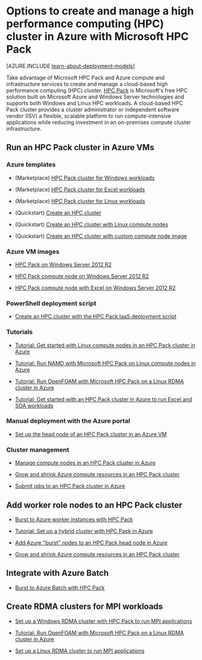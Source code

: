 <properties
 pageTitle="HPC Pack cluster options in the cloud | Microsoft Azure"
 description="Learn about options with Microsoft HPC Pack to create and manage a high performance computing (HPC) cluster in the Azure cloud."
 services="virtual-machines,cloud-services,batch"
 documentationCenter=""
 authors="dlepow"
 manager="timlt"
 editor=""
 tags="azure-resource-manager,azure-service-management,hpc-pack"/>
<tags
ms.service="virtual-machines"
 ms.devlang="na"
 ms.topic="article"
 ms.tgt_pltfrm="vm-multiple"
 ms.workload="big-compute"
 ms.date="02/04/2016"
 ms.author="danlep"/>

# Options to create and manage a high performance computing (HPC) cluster in Azure with Microsoft HPC Pack

[AZURE.INCLUDE [learn-about-deployment-models](../../includes/learn-about-deployment-models-both-include.md)]


Take advantage of Microsoft HPC Pack and Azure compute and infrastructure services to create and manage a cloud-based high performance computing (HPC) cluster. [HPC Pack](https://technet.microsoft.com/library/jj899572.aspx) is Microsoft's free HPC solution built on Microsoft Azure and Windows Server technologies and supports both Windows and Linux HPC workloads. A cloud-based HPC Pack cluster provides a cluster administrator or independent software vendor (ISV) a flexible, scalable platform to run compute-intensive applications while reducing investment in an on-premises compute cluster infrastructure.


## Run an HPC Pack cluster in Azure VMs

### Azure templates

* (Marketplace) [HPC Pack cluster for Windows workloads](https://azure.microsoft.com/marketplace/partners/microsofthpc/newclusterwindowscn/)

* (Marketplace) [HPC Pack cluster for Excel workloads](https://azure.microsoft.com/marketplace/partners/microsofthpc/newclusterexcelcn/)

* (Marketplace) [HPC Pack cluster for Linux workloads](https://azure.microsoft.com/marketplace/partners/microsofthpc/newclusterlinuxcn/)

* (Quickstart) [Create an HPC cluster](https://azure.microsoft.com/documentation/templates/create-hpc-cluster/)

* (Quickstart) [Create an HPC cluster with Linux compute nodes](https://azure.microsoft.com/documentation/templates/create-hpc-cluster-linux-cn/)

* (Quickstart) [Create an HPC cluster with custom compute node image](https://azure.microsoft.com/documentation/templates/create-hpc-cluster-custom-image/)

### Azure VM images

* [HPC Pack on Windows Server 2012 R2](https://azure.microsoft.com/marketplace/partners/microsoft/hpcpack2012r2onwindowsserver2012r2/)

* [HPC Pack compute node on Windows Server 2012 R2](https://azure.microsoft.com/marketplace/partners/microsoft/hpcpack2012r2computenodeonwindowsserver2012r2/)

* [HPC Pack compute node with Excel on Windows Server 2012 R2](https://azure.microsoft.com/marketplace/partners/microsoft/hpcpack2012r2computenodewithexcelonwindowsserver2012r2/)



### PowerShell deployment script

* [Create an HPC cluster with the HPC Pack IaaS deployment script](virtual-machines-hpcpack-cluster-powershell-script.md)

### Tutorials

* [Tutorial: Get started with Linux compute nodes in an HPC Pack cluster in Azure](virtual-machines-linux-cluster-hpcpack.md)

* [Tutorial: Run NAMD with Microsoft HPC Pack on Linux compute nodes in Azure](virtual-machines-linux-cluster-hpcpack-namd.md)

* [Tutorial: Run OpenFOAM with Microsoft HPC Pack on a Linux RDMA cluster in Azure](virtual-machines-linux-cluster-hpcpack-openfoam.md)

* [Tutorial: Get started with an HPC Pack cluster in Azure to run Excel and SOA workloads](virtual-machines-excel-cluster-hpcpack.md)



### Manual deployment with the Azure portal

* [Set up the head node of an HPC Pack cluster in an Azure VM](virtual-machines-hpcpack-cluster-headnode.md)

### Cluster management

* [Manage compute nodes in an HPC Pack cluster in Azure](virtual-machines-hpcpack-cluster-node-manage.md)


* [Grow and shrink Azure compute resources in an HPC Pack cluster](virtual-machines-hpcpack-cluster-node-autogrowshrink.md)

* [Submit jobs to an HPC Pack cluster in Azure](virtual-machines-hpcpack-cluster-submit-jobs.md)


## Add worker role nodes to an HPC Pack cluster


* [Burst to Azure worker instances with HPC Pack](https://technet.microsoft.com/library/gg481749.aspx)

* [Tutorial: Set up a hybrid cluster with HPC Pack in Azure](../cloud-services/cloud-services-setup-hybrid-hpcpack-cluster.md)

* [Add Azure "burst" nodes to an HPC Pack head node in Azure](virtual-machines-windows-classic-hpcpack-cluster-node-burst.md)

* [Grow and shrink Azure compute resources in an HPC Pack cluster](virtual-machines-hpcpack-cluster-node-autogrowshrink.md)

## Integrate with Azure Batch 

* [Burst to Azure Batch with HPC Pack](https://technet.microsoft.com/library/mt612877.aspx)

## Create RDMA clusters for MPI workloads

* [Set up a Windows RDMA cluster with HPC Pack to run MPI applications](virtual-machines-windows-hpcpack-cluster-rdma.md)

* [Tutorial: Run OpenFOAM with Microsoft HPC Pack on a Linux RDMA cluster in Azure](virtual-machines-linux-cluster-hpcpack-openfoam.md)

* [Set up a Linux RDMA cluster to run MPI applications](virtual-machines-linux-cluster-rdma.md)
